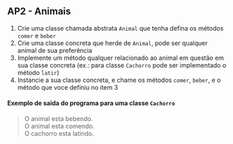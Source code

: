 ## AP2 - Animais

1. Crie uma classe chamada abstrata `Animal` que tenha defina os métodos `comer` e `beber`
2. Crie uma classe concreta que herde de `Animal`, pode ser qualquer animal de sua preferência
3. Implemente um método qualquer relacionado ao animal em questão em sua classe concreta (ex.: para classe `Cachorro`
   pode ser implementado o método `latir`)
4. Instancie a sua classe concreta, e chame os métodos `comer`, `beber`, e o método que voce definiu no item 3

#### Exemplo de saida do programa para uma classe `Cachorro`

> O animal esta bebendo.  
> O animal esta comendo.  
> O cachorro esta latindo.  
